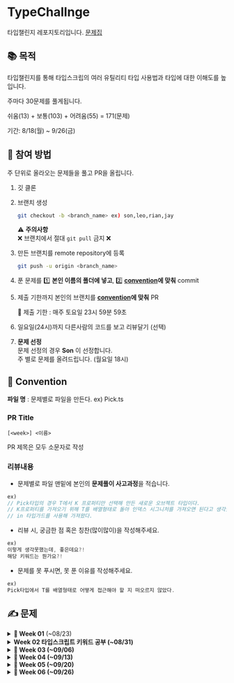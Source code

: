 # TypeChallnge
타입챌린지 레포지토리입니다. [문제집](https://github.com/type-challenges/type-challenges/blob/main/README.ko.md)

## 📚 목적

타입챌린지를 통해 타입스크립의 여러 유틸리티 타입 사용법과 타입에 대한 이해도를 높입니다.

주마다 30문제를 풀게됩니다.

쉬움(13) + 보통(103) + 어려움(55) = 171(문제)

기간: 8/18(월) ~ 9/26(금)

## 🙋 참여 방법

주 단위로 올라오는 문제들을 풀고 PR을 올립니다.

1. 깃 클론
2. 브랜치 생성

   ```sh
   git checkout -b <branch_name> ex) son,leo,rian,jay
   ```
   ⚠️ **주의사항** <br>
   ❌ 브랜치에서 절대 `git pull` 금지 ❌

3. 만든 브랜치를 remote repository에 등록

   ```sh
   git push -u origin <branch_name>
   ```

4. 푼 문제를 1️⃣ **본인 이름의 폴더에 넣고**, 2️⃣ **[convention](#commit)에 맞춰** commit

5. 제출 기한까지 본인의 브랜치를 **[convention](#pr)에 맞춰** PR

   📅 제출 기한 : 매주 토요일 23시 59분 59초 <br>

6. 일요일(24시)까지 다른사람의 코드를 보고 리뷰달기 (선택) <br/>

7. **문제 선정** <br>
문제 선정의 경우 **Son** 이 선정합니다. <br/>
주 별로 문제를 올려드립니다. (월요일 18시) <br/>

## 🤝 Convention

**파일 명** : 문제별로 파일을 만든다. ex) Pick.ts

### PR Title

```
[<week>] <이름>
```
PR 제목은 모두 소문자로 작성

### 리뷰내용

- 문제별로 파일 맨밑에 본인의 **문제풀이 사고과정**을 적습니다.
``` typescript
ex)
// Pick타입의 경우 T에서 K 프로퍼티만 선택해 만든 새로운 오브젝트 타입이다.
// K프로퍼티를 가져오기 위해 T를 배열형태로 돌아 인덱스 시그니처를 가져오면 된다고 생각했다.
// in 타입가드를 사용해 가져왔다.
```

- 리뷰 시, 궁금한 점 혹은 칭찬(많이많이)을 작성해주세요.
```typescript
ex)
이렇게 생각못했는데, 좋은데요?!
해당 키워드는 뭔가요?!
```

- 문제를 못 푸시면, 못 푼 이유를 작성해주세요.
```typescript
ex)
Pick타입에서 T를 배열형태로 어떻게 접근해야 할 지 떠오르지 않았다.
```

## ✍️ 문제

<details>
<summary><strong>📅 Week 01</strong> (~08/23)</summary>

<br/>

**워밍업 (1문제)**
- [![Hello World](https://img.shields.io/badge/00013-Hello%20World-teal)](https://github.com/type-challenges/type-challenges/blob/main/questions/00013-warm-hello-world/README.ko.md)

**쉬움 (10문제)**
- [![Pick](https://img.shields.io/badge/00004-Pick-7aad0c)](https://github.com/type-challenges/type-challenges/blob/main/questions/00004-easy-pick/README.ko.md)
- [![Readonly](https://img.shields.io/badge/00007-Readonly-7aad0c)](https://github.com/type-challenges/type-challenges/blob/main/questions/00007-easy-readonly/README.ko.md)
- [![Tuple to Object](https://img.shields.io/badge/00011-Tuple%20to%20Object-7aad0c)](https://github.com/type-challenges/type-challenges/blob/main/questions/00011-easy-tuple-to-object/README.ko.md)
- [![First of Array](https://img.shields.io/badge/00014-First%20of%20Array-7aad0c)](https://github.com/type-challenges/type-challenges/blob/main/questions/00014-easy-first/README.ko.md)
- [![Length of Tuple](https://img.shields.io/badge/00018-Length%20of%20Tuple-7aad0c)](https://github.com/type-challenges/type-challenges/blob/main/questions/00018-easy-tuple-length/README.ko.md)
- [![Exclude](https://img.shields.io/badge/00043-Exclude-7aad0c)](https://github.com/type-challenges/type-challenges/blob/main/questions/00043-easy-exclude/README.ko.md)
- [![Awaited](https://img.shields.io/badge/00189-Awaited-7aad0c)](https://github.com/type-challenges/type-challenges/blob/main/questions/00189-easy-awaited/README.ko.md)
- [![If](https://img.shields.io/badge/00268-If-7aad0c)](https://github.com/type-challenges/type-challenges/blob/main/questions/00268-easy-if/README.ko.md)
- [![Concat](https://img.shields.io/badge/00533-Concat-7aad0c)](https://github.com/type-challenges/type-challenges/blob/main/questions/00533-easy-concat/README.ko.md)
- [![Includes](https://img.shields.io/badge/00898-Includes-7aad0c)](https://github.com/type-challenges/type-challenges/blob/main/questions/00898-easy-includes/README.ko.md)

**보통 (19문제)**
- [![Get Return Type](https://img.shields.io/badge/00002-Get%20Return%20Type-d9901a)](https://github.com/type-challenges/type-challenges/blob/main/questions/00002-medium-return-type/README.ko.md)
- [![Omit](https://img.shields.io/badge/00003-Omit-d9901a)](https://github.com/type-challenges/type-challenges/blob/main/questions/00003-medium-omit/README.ko.md)
- [![Readonly 2](https://img.shields.io/badge/00008-Readonly%202-d9901a)](https://github.com/type-challenges/type-challenges/blob/main/questions/00008-medium-readonly-2/README.ko.md)
- [![Deep Readonly](https://img.shields.io/badge/00009-Deep%20Readonly-d9901a)](https://github.com/type-challenges/type-challenges/blob/main/questions/00009-medium-deep-readonly/README.ko.md)
- [![Tuple to Union](https://img.shields.io/badge/00010-Tuple%20to%20Union-d9901a)](https://github.com/type-challenges/type-challenges/blob/main/questions/00010-medium-tuple-to-union/README.ko.md)
- [![Chainable Options](https://img.shields.io/badge/00012-Chainable%20Options-d9901a)](https://github.com/type-challenges/type-challenges/blob/main/questions/00012-medium-chainable-options/README.ko.md)
- [![Last of Array](https://img.shields.io/badge/00015-Last%20of%20Array-d9901a)](https://github.com/type-challenges/type-challenges/blob/main/questions/00015-medium-last/README.ko.md)
- [![Pop](https://img.shields.io/badge/00016-Pop-d9901a)](https://github.com/type-challenges/type-challenges/blob/main/questions/00016-medium-pop/README.ko.md)
- [![Type Lookup](https://img.shields.io/badge/00062-Type%20Lookup-d9901a)](https://github.com/type-challenges/type-challenges/blob/main/questions/00062-medium-type-lookup/README.ko.md)
- [![Trim Left](https://img.shields.io/badge/00106-Trim%20Left-d9901a)](https://github.com/type-challenges/type-challenges/blob/main/questions/00106-medium-trimleft/README.ko.md)
- [![Trim](https://img.shields.io/badge/00108-Trim-d9901a)](https://github.com/type-challenges/type-challenges/blob/main/questions/00108-medium-trim/README.ko.md)
- [![Capitalize](https://img.shields.io/badge/00110-Capitalize-d9901a)](https://github.com/type-challenges/type-challenges/blob/main/questions/00110-medium-capitalize/README.ko.md)
- [![Replace](https://img.shields.io/badge/00116-Replace-d9901a)](https://github.com/type-challenges/type-challenges/blob/main/questions/00116-medium-replace/README.ko.md)
- [![ReplaceAll](https://img.shields.io/badge/00119-ReplaceAll-d9901a)](https://github.com/type-challenges/type-challenges/blob/main/questions/00119-medium-replaceall/README.ko.md)
- [![Append Argument](https://img.shields.io/badge/00191-Append%20Argument-d9901a)](https://github.com/type-challenges/type-challenges/blob/main/questions/00191-medium-append-argument/README.ko.md)
- [![Permutation](https://img.shields.io/badge/00296-Permutation-d9901a)](https://github.com/type-challenges/type-challenges/blob/main/questions/00296-medium-permutation/README.ko.md)
- [![Length of String](https://img.shields.io/badge/00298-Length%20of%20String-d9901a)](https://github.com/type-challenges/type-challenges/blob/main/questions/00298-medium-length-of-string/README.ko.md)
- [![Flatten](https://img.shields.io/badge/00459-Flatten-d9901a)](https://github.com/type-challenges/type-challenges/blob/main/questions/00459-medium-flatten/README.ko.md)
- [![Append to object](https://img.shields.io/badge/00527-Append%20to%20object-d9901a)](https://github.com/type-challenges/type-challenges/blob/main/questions/00527-medium-append-to-object/README.ko.md)

</details>

<details>
   <summary><strong>Week 02 타입스크립트 키워드 공부 (~08/31)</summary>

<p>
   
공부 키워드
```typescript
extends.: ex) T extneds 
extends: 조건문일때 
배열, 객체에 접근시 (인덱싱)
union, intersection
keyof 
typeof
infer 
in
readonly
?(optional)
never
unknown
any
is
satisfies
as
as const
generic
void
tuple
```
</p>
각 키워드들에 대해 README.md파일(본인이름의 디렉토리에)로 작성해주세요.
</details>

<details>
<summary><strong>📅 Week 03</strong> (~09/06)</summary>

<br/>

**쉬움 (3문제)**
- [![Push](https://img.shields.io/badge/03057-Push-7aad0c)](https://github.com/type-challenges/type-challenges/blob/main/questions/03057-easy-push/README.ko.md)
- [![Unshift](https://img.shields.io/badge/03060-Unshift-7aad0c)](https://github.com/type-challenges/type-challenges/blob/main/questions/03060-easy-unshift/README.ko.md)
- [![Parameters](https://img.shields.io/badge/03312-Parameters-7aad0c)](https://github.com/type-challenges/type-challenges/blob/main/questions/03312-easy-parameters/README.ko.md)

**보통 (22문제)**
- [![Absolute](https://img.shields.io/badge/00529-Absolute-d9901a)](https://github.com/type-challenges/type-challenges/blob/main/questions/00529-medium-absolute/README.ko.md)
- [![String to Union](https://img.shields.io/badge/00531-String%20to%20Union-d9901a)](https://github.com/type-challenges/type-challenges/blob/main/questions/00531-medium-string-to-union/README.ko.md)
- [![Merge](https://img.shields.io/badge/00599-Merge-d9901a)](https://github.com/type-challenges/type-challenges/blob/main/questions/00599-medium-merge/README.ko.md)
- [![KebabCase](https://img.shields.io/badge/00612-KebabCase-d9901a)](https://github.com/type-challenges/type-challenges/blob/main/questions/00612-medium-kebabcase/README.ko.md)
- [![Diff](https://img.shields.io/badge/00645-Diff-d9901a)](https://github.com/type-challenges/type-challenges/blob/main/questions/00645-medium-diff/README.ko.md)
- [![AnyOf](https://img.shields.io/badge/00949-AnyOf-d9901a)](https://github.com/type-challenges/type-challenges/blob/main/questions/00949-medium-anyof/README.ko.md)
- [![IsNever](https://img.shields.io/badge/01042-IsNever-d9901a)](https://github.com/type-challenges/type-challenges/blob/main/questions/01042-medium-isnever/README.ko.md)
- [![IsUnion](https://img.shields.io/badge/01097-IsUnion-d9901a)](https://github.com/type-challenges/type-challenges/blob/main/questions/01097-medium-isunion/README.ko.md)
- [![ReplaceKeys](https://img.shields.io/badge/01130-ReplaceKeys-d9901a)](https://github.com/type-challenges/type-challenges/blob/main/questions/01130-medium-replacekeys/README.ko.md)
- [![Remove Index Signature](https://img.shields.io/badge/01367-Remove%20Index%20Signature-d9901a)](https://github.com/type-challenges/type-challenges/blob/main/questions/01367-medium-remove-index-signature/README.ko.md)
- [![Percentage Parser](https://img.shields.io/badge/01978-Percentage%20Parser-d9901a)](https://github.com/type-challenges/type-challenges/blob/main/questions/01978-medium-percentage-parser/README.ko.md)
- [![Drop Char](https://img.shields.io/badge/02070-Drop%20Char-d9901a)](https://github.com/type-challenges/type-challenges/blob/main/questions/02070-medium-drop-char/README.ko.md)
- [![MinusOne](https://img.shields.io/badge/02257-MinusOne-d9901a)](https://github.com/type-challenges/type-challenges/blob/main/questions/02257-medium-minusone/README.ko.md)
- [![PickByType](https://img.shields.io/badge/02595-PickByType-d9901a)](https://github.com/type-challenges/type-challenges/blob/main/questions/02595-medium-pickbytype/README.ko.md)
- [![StartsWith](https://img.shields.io/badge/02688-StartsWith-d9901a)](https://github.com/type-challenges/type-challenges/blob/main/questions/02688-medium-startswith/README.ko.md)
- [![EndsWith](https://img.shields.io/badge/02693-EndsWith-d9901a)](https://github.com/type-challenges/type-challenges/blob/main/questions/02693-medium-endswith/README.ko.md)
- [![PartialByKeys](https://img.shields.io/badge/02757-PartialByKeys-d9901a)](https://github.com/type-challenges/type-challenges/blob/main/questions/02757-medium-partialbykeys/README.ko.md)
- [![RequiredByKeys](https://img.shields.io/badge/02759-RequiredByKeys-d9901a)](https://github.com/type-challenges/type-challenges/blob/main/questions/02759-medium-requiredbykeys/README.ko.md)
- [![Mutable](https://img.shields.io/badge/02793-Mutable-d9901a)](https://github.com/type-challenges/type-challenges/blob/main/questions/02793-medium-mutable/README.ko.md)
- [![OmitByType](https://img.shields.io/badge/02852-OmitByType-d9901a)](https://github.com/type-challenges/type-challenges/blob/main/questions/02852-medium-omitbytype/README.ko.md)
- [![ObjectEntries](https://img.shields.io/badge/02946-ObjectEntries-d9901a)](https://github.com/type-challenges/type-challenges/blob/main/questions/02946-medium-objectentries/README.ko.md)
- [![Shift](https://img.shields.io/badge/03062-Shift-d9901a)](https://github.com/type-challenges/type-challenges/blob/main/questions/03062-medium-shift/README.ko.md)

</details>

<details>
<summary><strong>📅 Week 04</strong> (~09/13)</summary>

<br/>

**보통 (25문제)**
- [![Tuple to Nested Object](https://img.shields.io/badge/03188-Tuple%20to%20Nested%20Object-d9901a)](https://github.com/type-challenges/type-challenges/blob/main/questions/03188-medium-tuple-to-nested-object/README.ko.md)
- [![Reverse](https://img.shields.io/badge/03192-Reverse-d9901a)](https://github.com/type-challenges/type-challenges/blob/main/questions/03192-medium-reverse/README.ko.md)
- [![Flip Arguments](https://img.shields.io/badge/03196-Flip%20Arguments-d9901a)](https://github.com/type-challenges/type-challenges/blob/main/questions/03196-medium-flip-arguments/README.ko.md)
- [![FlattenDepth](https://img.shields.io/badge/03243-FlattenDepth-d9901a)](https://github.com/type-challenges/type-challenges/blob/main/questions/03243-medium-flattendepth/README.ko.md)
- [![BEM style string](https://img.shields.io/badge/03326-BEM%20style%20string-d9901a)](https://github.com/type-challenges/type-challenges/blob/main/questions/03326-medium-bem-style-string/README.ko.md)
- [![InorderTraversal](https://img.shields.io/badge/03376-InorderTraversal-d9901a)](https://github.com/type-challenges/type-challenges/blob/main/questions/03376-medium-inordertraversal/README.ko.md)
- [![Flip](https://img.shields.io/badge/04179-Flip-d9901a)](https://github.com/type-challenges/type-challenges/blob/main/questions/04179-medium-flip/README.ko.md)
- [![Fibonacci Sequence](https://img.shields.io/badge/04182-Fibonacci%20Sequence-d9901a)](https://github.com/type-challenges/type-challenges/blob/main/questions/04182-medium-fibonacci-sequence/README.ko.md)
- [![Allkeys](https://img.shields.io/badge/04260-Allkeys-d9901a)](https://github.com/type-challenges/type-challenges/blob/main/questions/04260-medium-nomiwase/README.ko.md)
- [![Greater Than](https://img.shields.io/badge/04425-Greater%20Than-d9901a)](https://github.com/type-challenges/type-challenges/blob/main/questions/04425-medium-greater-than/README.ko.md)
- [![Zip](https://img.shields.io/badge/04471-Zip-d9901a)](https://github.com/type-challenges/type-challenges/blob/main/questions/04471-medium-zip/README.ko.md)
- [![IsTuple](https://img.shields.io/badge/04484-IsTuple-d9901a)](https://github.com/type-challenges/type-challenges/blob/main/questions/04484-medium-istuple/README.ko.md)
- [![Chunk](https://img.shields.io/badge/04499-Chunk-d9901a)](https://github.com/type-challenges/type-challenges/blob/main/questions/04499-medium-chunk/README.ko.md)
- [![Fill](https://img.shields.io/badge/04518-Fill-d9901a)](https://github.com/type-challenges/type-challenges/blob/main/questions/04518-medium-fill/README.ko.md)
- [![Trim Right](https://img.shields.io/badge/04803-Trim%20Right-d9901a)](https://github.com/type-challenges/type-challenges/blob/main/questions/04803-medium-trim-right/README.ko.md)
- [![Without](https://img.shields.io/badge/05117-Without-d9901a)](https://github.com/type-challenges/type-challenges/blob/main/questions/05117-medium-without/README.ko.md)
- [![Trunc](https://img.shields.io/badge/05140-Trunc-d9901a)](https://github.com/type-challenges/type-challenges/blob/main/questions/05140-medium-trunc/README.ko.md)
- [![IndexOf](https://img.shields.io/badge/05153-IndexOf-d9901a)](https://github.com/type-challenges/type-challenges/blob/main/questions/05153-medium-indexof/README.ko.md)
- [![Join](https://img.shields.io/badge/05310-Join-d9901a)](https://github.com/type-challenges/type-challenges/blob/main/questions/05310-medium-join/README.ko.md)
- [![LastIndexOf](https://img.shields.io/badge/05317-LastIndexOf-d9901a)](https://github.com/type-challenges/type-challenges/blob/main/questions/05317-medium-lastindexof/README.ko.md)
- [![Unique](https://img.shields.io/badge/05360-Unique-d9901a)](https://github.com/type-challenges/type-challenges/blob/main/questions/05360-medium-unique/README.ko.md)
- [![MapTypes](https://img.shields.io/badge/05821-MapTypes-d9901a)](https://github.com/type-challenges/type-challenges/blob/main/questions/05821-medium-maptypes/README.ko.md)
- [![Construct Tuple](https://img.shields.io/badge/07544-Construct%20Tuple-d9901a)](https://github.com/type-challenges/type-challenges/blob/main/questions/07544-medium-construct-tuple/README.ko.md)
- [![Number Range](https://img.shields.io/badge/08640-Number%20Range-d9901a)](https://github.com/type-challenges/type-challenges/blob/main/questions/08640-medium-number-range/README.ko.md)
- [![Combination](https://img.shields.io/badge/08767-Combination-d9901a)](https://github.com/type-challenges/type-challenges/blob/main/questions/08767-medium-combination/README.ko.md)

</details>

<details>
<summary><strong>📅 Week 05</strong> (~09/20)</summary>

<br/>

**보통 (20문제)**
- [![Subsequence](https://img.shields.io/badge/08987-Subsequence-d9901a)](https://github.com/type-challenges/type-challenges/blob/main/questions/08987-medium-subsequence/README.ko.md)
- [![CheckRepeatedChars](https://img.shields.io/badge/09142-CheckRepeatedChars-d9901a)](https://github.com/type-challenges/type-challenges/blob/main/questions/09142-medium-checkrepeatedchars/README.ko.md)
- [![FirstUniqueCharIndex](https://img.shields.io/badge/09286-FirstUniqueCharIndex-d9901a)](https://github.com/type-challenges/type-challenges/blob/main/questions/09286-medium-firstuniquecharindex/README.ko.md)
- [![Parse URL Params](https://img.shields.io/badge/09616-Parse%20URL%20Params-d9901a)](https://github.com/type-challenges/type-challenges/blob/main/questions/09616-medium-parse-url-params/README.ko.md)
- [![GetMiddleElement](https://img.shields.io/badge/09896-GetMiddleElement-d9901a)](https://github.com/type-challenges/type-challenges/blob/main/questions/09896-medium-get-middle-element/README.ko.md)
- [![FindAll](https://img.shields.io/badge/09898-FindAll-d9901a)](https://github.com/type-challenges/type-challenges/blob/main/questions/09898-medium-zhao-chu-mu-biao-shu-zu-zhong-zhi-chu-xian-guo-yi-ci-de-yuan-su/README.ko.md)
- [![Count](https://img.shields.io/badge/09989-Count-d9901a)](https://github.com/type-challenges/type-challenges/blob/main/questions/09989-medium-tong-ji-shu-zu-zhong-de-yuan-su-ge-shu/README.ko.md)
- [![Integer](https://img.shields.io/badge/10969-Integer-d9901a)](https://github.com/type-challenges/type-challenges/blob/main/questions/10969-medium-integer/README.ko.md)
- [![ToPrimitive](https://img.shields.io/badge/16259-ToPrimitive-d9901a)](https://github.com/type-challenges/type-challenges/blob/main/questions/16259-medium-to-primitive/README.ko.md)
- [![DeepMutable](https://img.shields.io/badge/17973-DeepMutable-d9901a)](https://github.com/type-challenges/type-challenges/blob/main/questions/17973-medium-deepmutable/README.ko.md)
- [![All](https://img.shields.io/badge/18142-All-d9901a)](https://github.com/type-challenges/type-challenges/blob/main/questions/18142-medium-all/README.ko.md)
- [![Filter](https://img.shields.io/badge/18220-Filter-d9901a)](https://github.com/type-challenges/type-challenges/blob/main/questions/18220-medium-filter/README.ko.md)
- [![FindAll](https://img.shields.io/badge/21104-FindAll-d9901a)](https://github.com/type-challenges/type-challenges/blob/main/questions/21104-medium-findall/README.ko.md)
- [![Combination Key Type](https://img.shields.io/badge/21106-Combination%20Key%20Type-d9901a)](https://github.com/type-challenges/type-challenges/blob/main/questions/21106-medium-zu-he-jian-lei-xing-combination-key-type/README.ko.md)
- [![Permutations of Tuple](https://img.shields.io/badge/21220-Permutations%20of%20Tuple-d9901a)](https://github.com/type-challenges/type-challenges/blob/main/questions/21220-medium-permutations-of-tuple/README.ko.md)
- [![Replace First](https://img.shields.io/badge/25170-Replace%20First-d9901a)](https://github.com/type-challenges/type-challenges/blob/main/questions/25170-medium-replace-first/README.ko.md)
- [![Transpose](https://img.shields.io/badge/25270-Transpose-d9901a)](https://github.com/type-challenges/type-challenges/blob/main/questions/25270-medium-transpose/README.ko.md)
- [![JSON Schema to TypeScript](https://img.shields.io/badge/26401-JSON%20Schema%20to%20TypeScript-d9901a)](https://github.com/type-challenges/type-challenges/blob/main/questions/26401-medium-json-schema-to-typescript/README.ko.md)
- [![Square](https://img.shields.io/badge/27133-Square-d9901a)](https://github.com/type-challenges/type-challenges/blob/main/questions/27133-medium-square/README.ko.md)
- [![Triangular number](https://img.shields.io/badge/27152-Triangular%20number-d9901a)](https://github.com/type-challenges/type-challenges/blob/main/questions/27152-medium-triangular-number/README.ko.md)

</details>

<details>
<summary><strong>📅 Week 06</strong> (~09/26)</summary>

<br/>

**보통 (16문제)**
- [![CartesianProduct](https://img.shields.io/badge/27862-CartesianProduct-d9901a)](https://github.com/type-challenges/type-challenges/blob/main/questions/27862-medium-cartesianproduct/README.ko.md)
- [![MergeAll](https://img.shields.io/badge/27932-MergeAll-d9901a)](https://github.com/type-challenges/type-challenges/blob/main/questions/27932-medium-mergeall/README.ko.md)
- [![CheckRepeatedTuple](https://img.shields.io/badge/27958-CheckRepeatedTuple-d9901a)](https://github.com/type-challenges/type-challenges/blob/main/questions/27958-medium-checkrepeatedtuple/README.ko.md)
- [![Public Type](https://img.shields.io/badge/28333-Public%20Type-d9901a)](https://github.com/type-challenges/type-challenges/blob/main/questions/28333-medium-public-type/README.ko.md)
- [![ExtractToObject](https://img.shields.io/badge/29650-ExtractToObject-d9901a)](https://github.com/type-challenges/type-challenges/blob/main/questions/29650-medium-extracttoobject/README.ko.md)
- [![Deep Omit](https://img.shields.io/badge/29785-Deep%20Omit-d9901a)](https://github.com/type-challenges/type-challenges/blob/main/questions/29785-medium-deep-omit/README.ko.md)
- [![IsOdd](https://img.shields.io/badge/30301-IsOdd-d9901a)](https://github.com/type-challenges/type-challenges/blob/main/questions/30301-medium-isodd/README.ko.md)
- [![Tower of hanoi](https://img.shields.io/badge/30430-Tower%20of%20hanoi-d9901a)](https://github.com/type-challenges/type-challenges/blob/main/questions/30430-medium-tower-of-hanoi/README.ko.md)
- [![Pascal's triangle](https://img.shields.io/badge/30958-Pascal's%20triangle-d9901a)](https://github.com/type-challenges/type-challenges/blob/main/questions/30958-medium-pascals-triangle/README.ko.md)
- [![Shitariteraru](https://img.shields.io/badge/30970-Shitariteraru-d9901a)](https://github.com/type-challenges/type-challenges/blob/main/questions/30970-medium-shitariteraru/README.ko.md)
- [![Compare Array Length](https://img.shields.io/badge/34007-Compare%20Array%20Length-d9901a)](https://github.com/type-challenges/type-challenges/blob/main/questions/34007-medium-compare-array-length/README.ko.md)
- [![DefinedPartialRecord](https://img.shields.io/badge/34857-DefinedPartialRecord-d9901a)](https://github.com/type-challenges/type-challenges/blob/main/questions/34857-medium-defined-partial-record/README.ko.md)
- [![Longest Common Prefix](https://img.shields.io/badge/35045-Longest%20Common%20Prefix-d9901a)](https://github.com/type-challenges/type-challenges/blob/main/questions/35045-medium-longest-common-prefix/README.ko.md)
- [![Trace](https://img.shields.io/badge/35191-Trace-d9901a)](https://github.com/type-challenges/type-challenges/blob/main/questions/35191-medium-trace/README.ko.md)
- [![IsAlphabet](https://img.shields.io/badge/35252-IsAlphabet-d9901a)](https://github.com/type-challenges/type-challenges/blob/main/questions/35252-medium-isalphabet/README.ko.md)
- [![MyUppercase](https://img.shields.io/badge/35991-MyUppercase-d9901a)](https://github.com/type-challenges/type-challenges/blob/main/questions/35991-medium-myuppercase/README.ko.md)

</details>
